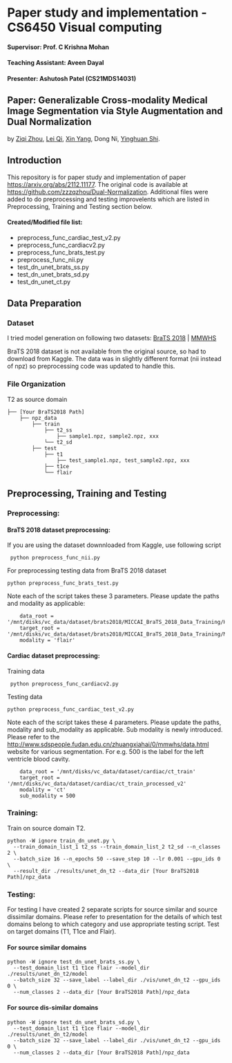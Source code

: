 # Paper study and implementation - CS6450 Visual computing

#### Supervisor: Prof. C Krishna Mohan
#### Teaching Assistant: Aveen Dayal
#### Presenter: Ashutosh Patel (CS21MDS14031)



## Paper: Generalizable Cross-modality Medical Image Segmentation via Style Augmentation and Dual Normalization
by [Ziqi Zhou](https://zzzqzhou.github.io/), [Lei Qi](http://palm.seu.edu.cn/qilei/), [Xin Yang](https://xy0806.github.io/), Dong Ni, [Yinghuan Shi](https://cs.nju.edu.cn/shiyh/index.htm). 

## Introduction
This repository is for paper study and implementation of paper https://arxiv.org/abs/2112.11177.
The original code is available at https://github.com/zzzqzhou/Dual-Normalization.
Additional files were added to do preprocessing and testing improvelents which are listed in Preprocessing, Training and Testing section below.

#### Created/Modified file list:
<ul>
<li>preprocess_func_cardiac_test_v2.py 
<li>preprocess_func_cardiacv2.py
<li>preprocess_func_brats_test.py
<li>preprocess_func_nii.py
<li>test_dn_unet_brats_ss.py
<li>test_dn_unet_brats_sd.py
<li>test_dn_unet_ct.py
</ul>

## Data Preparation

### Dataset
I tried model generation on following two datasets:
[BraTS 2018](https://www.med.upenn.edu/sbia/brats2018/data.html) | [MMWHS](http://www.sdspeople.fudan.edu.cn/zhuangxiahai/0/mmwhs/) 

BraTS 2018 dataset is not available from the original source, so had to download from Kaggle. The data was in slightly different format (nii instead of npz) so preprocessing code was updated to handle this.


### File Organization

T2 as source domain
``` 
├── [Your BraTS2018 Path]
    ├── npz_data
        ├── train
            ├── t2_ss
                ├── sample1.npz, sample2.npz, xxx
            └── t2_sd
        ├── test
            ├── t1
                ├── test_sample1.npz, test_sample2.npz, xxx
            ├── t1ce
            └── flair
```


## Preprocessing, Training and Testing
### Preprocessing:
#### BraTS 2018 dataset preprocessing:

If you are using the dataset downnloaded from Kaggle, use following script
```
 python preprocess_func_nii.py
```
For preprocessing testing data from BraTS 2018 dataset
```
python preprocess_func_brats_test.py
```
Note each of the script takes these 3 parameters. Please update the paths and modality as applicable:
```
    data_root = '/mnt/disks/vc_data/dataset/brats2018/MICCAI_BraTS_2018_Data_Training/HGG'
    target_root = '/mnt/disks/vc_data/dataset/brats2018/MICCAI_BraTS_2018_Data_Training/MICCAI_BraTS_2018_Data_Testing_processed'
    modality = 'flair'
```

#### Cardiac dataset preprocessing:

Training data
```
 python preprocess_func_cardiacv2.py
```

Testing data
```
python preprocess_func_cardiac_test_v2.py
```

Note each of the script takes these 4 parameters. Please update the paths, modality and sub_modality as applicable. Sub modality is newly introduced. Please refer to the http://www.sdspeople.fudan.edu.cn/zhuangxiahai/0/mmwhs/data.html website for various segmentation. For e.g. 500 is the label for the left ventricle blood cavity.
```
    data_root = '/mnt/disks/vc_data/dataset/cardiac/ct_train'
    target_root = '/mnt/disks/vc_data/dataset/cardiac/ct_train_processed_v2'
    modality = 'ct'
    sub_modality = 500
```

### Training:
Train on source domain T2.
```
python -W ignore train_dn_unet.py \
  --train_domain_list_1 t2_ss --train_domain_list_2 t2_sd --n_classes 2 \
  --batch_size 16 --n_epochs 50 --save_step 10 --lr 0.001 --gpu_ids 0 \
  --result_dir ./results/unet_dn_t2 --data_dir [Your BraTS2018 Path]/npz_data
```

### Testing:
For testing I have created 2 separate scripts for source similar and source dissimilar domains.
Please refer to presentation for the details of which test domains belong to which category and use appropriate testing script.
Test on target domains (T1, T1ce and Flair).

#### For source similar domains
```
python -W ignore test_dn_unet_brats_ss.py \
  --test_domain_list t1 t1ce flair --model_dir ./results/unet_dn_t2/model
  --batch_size 32 --save_label --label_dir ./vis/unet_dn_t2 --gpu_ids 0 \
  --num_classes 2 --data_dir [Your BraTS2018 Path]/npz_data
```

#### For source dis-similar domains
```
python -W ignore test_dn_unet_brats_sd.py \
  --test_domain_list t1 t1ce flair --model_dir ./results/unet_dn_t2/model
  --batch_size 32 --save_label --label_dir ./vis/unet_dn_t2 --gpu_ids 0 \
  --num_classes 2 --data_dir [Your BraTS2018 Path]/npz_data
```
